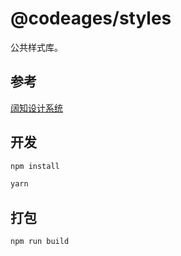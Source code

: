 # @codeages/styles

公共样式库。

## 参考

[阔知设计系统](http://design.edusoho.com/#/pc-element-layout/font)

## 开发

``` sh
npm install

yarn
```

## 打包

``` sh
npm run build
```
